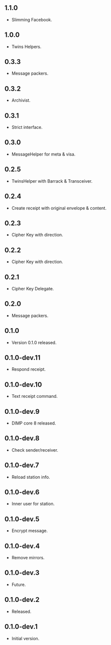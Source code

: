 ## 1.1.0

- Slimming Facebook.

## 1.0.0

- Twins Helpers.

## 0.3.3

- Message packers.

## 0.3.2

- Archivist.

## 0.3.1

- Strict interface.

## 0.3.0

- MessageHelper for meta & visa.

## 0.2.5

- TwinsHelper with Barrack & Transceiver.

## 0.2.4

- Create receipt with original envelope & content.

## 0.2.3

- Cipher Key with direction.

## 0.2.2

- Cipher Key with direction.

## 0.2.1

- Cipher Key Delegate.

## 0.2.0

- Message packers.

## 0.1.0

- Version 0.1.0 released.

## 0.1.0-dev.11

- Respond receipt.

## 0.1.0-dev.10

- Text receipt command.

## 0.1.0-dev.9

- DIMP core 8 released.

## 0.1.0-dev.8

- Check sender/receiver.

## 0.1.0-dev.7

- Reload station info.

## 0.1.0-dev.6

- Inner user for station.

## 0.1.0-dev.5

- Encrypt message.

## 0.1.0-dev.4

- Remove mirrors.

## 0.1.0-dev.3

- Future.

## 0.1.0-dev.2

- Released.

## 0.1.0-dev.1

- Initial version.
